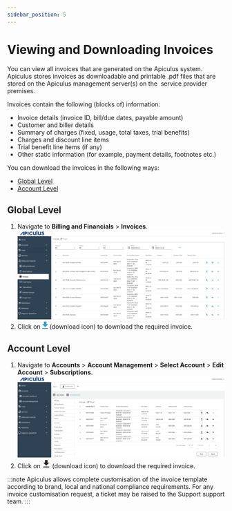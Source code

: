 ```yaml
---
sidebar_position: 5
---
```

# Viewing and Downloading Invoices

You can view all invoices that are generated on the Apiculus system. Apiculus stores invoices as downloadable and printable .pdf files that are stored on the Apiculus management server(s) on the  service provider premises.

Invoices contain the following (blocks of) information:
- Invoice details (invoice ID, bill/due dates, payable amount)
- Customer and biller details
- Summary of charges (fixed, usage, total taxes, trial benefits)
- Charges and discount line items
- Trial benefit line items (if any)
- Other static information (for example, payment details, footnotes etc.)

You can download the invoices in the following ways:
- [Global Level](#global-level)
- [Account Level](#account-level)
## Global Level
1. Navigate to **Billing and Financials** > **Invoices**.![Invoices](img/Invoices.png)
2. Click on  ![](img/download.png)  (download icon) to download the required invoice. 

## Account Level
1. Navigate to **Accounts** > **Account Management** > **Select Account** > **Edit Account** > **Subscriptions**.![Downloading Invoice](img/InvoicesAccount2.png)
2. Click on  ![Download Button](img/downloadblack.png) (download icon) to download the required invoice. 

:::note
Apiculus allows complete customisation of the invoice template according to brand, local and national compliance requirements. For any invoice customisation request, a ticket may be raised to the Support support team.
:::



